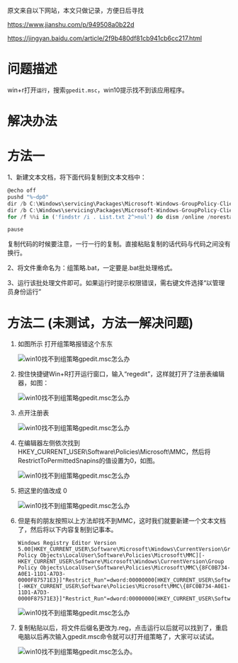 原文来自以下网站，本文只做记录，方便日后寻找

 https://www.jianshu.com/p/949508a0b22d

 https://jingyan.baidu.com/article/2f9b480df81cb941cb6cc217.html



# 问题描述

win+r打开`运行`，搜索`gpedit.msc`，win10提示找不到该应用程序。





# 解决办法

# 方法一

 1、新建文本文档，将下面代码复制到文本文档中：

```dart
@echo off
pushd "%~dp0"
dir /b C:\Windows\servicing\Packages\Microsoft-Windows-GroupPolicy-ClientExtensions-Package~3*.mum >List.txt
dir /b C:\Windows\servicing\Packages\Microsoft-Windows-GroupPolicy-ClientTools-Package~3*.mum >>List.txt
for /f %%i in ('findstr /i . List.txt 2^>nul') do dism /online /norestart /add-package:"C:\Windows\servicing\Packages\%%i"

pause
```

复制代码的时候要注意，一行一行的复制。直接粘贴复制的话代码与代码之间没有换行。



2、将文件重命名为：组策略.bat，一定要是.bat批处理格式。



3、运行该批处理文件即可。如果运行时提示权限错误，需右键文件选择“以管理员身份运行”





# 方法二 (未测试，方法一解决问题)

1. 如图所示 打开组策略报错这个东东

   ![win10找不到组策略gpedit.msc怎么办](https://exp-picture.cdn.bcebos.com/7d34fbf4fcf5ee0d26381464f96b0ce264e7ba49.jpg?x-bce-process=image%2Fresize%2Cm_lfit%2Cw_500%2Climit_1%2Fformat%2Cf_auto%2Fquality%2Cq_80)

   

2. 按住快捷键Win+R打开运行窗口，输入“regedit”，这样就打开了注册表编辑器，如图：

   ![win10找不到组策略gpedit.msc怎么办](https://exp-picture.cdn.bcebos.com/ab966c6b0ce265e715f9dacb9f23beb9773eb749.jpg?x-bce-process=image%2Fresize%2Cm_lfit%2Cw_500%2Climit_1%2Fformat%2Cf_auto%2Fquality%2Cq_80)

   

3. 点开注册表

   ![win10找不到组策略gpedit.msc怎么办](https://exp-picture.cdn.bcebos.com/bff8683e21c2bbd6c926d35b116186254093ae49.jpg?x-bce-process=image%2Fresize%2Cm_lfit%2Cw_500%2Climit_1%2Fformat%2Cf_auto%2Fquality%2Cq_80)

   

4. 在编辑器左侧依次找到HKEY_CURRENT_USER\Software\Policies\Microsoft\MMC，然后将RestrictToPermittedSnapins的值设置为0，如图。

   ![win10找不到组策略gpedit.msc怎么办](https://exp-picture.cdn.bcebos.com/9b2098254193cee89ef2eaa85a0ff2260c9aa849.jpg?x-bce-process=image%2Fresize%2Cm_lfit%2Cw_500%2Climit_1%2Fformat%2Cf_auto%2Fquality%2Cq_80)

   

5. 把这里的值改成 0

   ![win10找不到组策略gpedit.msc怎么办](https://exp-picture.cdn.bcebos.com/b1454a1bd10ff2263f6c8fbd9c99e92abbb8a449.jpg?x-bce-process=image%2Fresize%2Cm_lfit%2Cw_500%2Climit_1%2Fformat%2Cf_auto%2Fquality%2Cq_80)

   

6. 但是有的朋友按照以上方法却找不到MMC，这时我们就要新建一个文本文档了，然后将以下内容复制到记事本。

   ```
   Windows Registry Editor Version 5.00[HKEY_CURRENT_USER\Software\Microsoft\Windows\CurrentVersion\Group Policy Objects\LocalUser\Software\Policies\Microsoft\MMC][-HKEY_CURRENT_USER\Software\Microsoft\Windows\CurrentVersion\Group Policy Objects\LocalUser\Software\Policies\Microsoft\MMC\{8FC0B734-A0E1-11D1-A7D3-0000F87571E3}]"Restrict_Run"=dword:00000000[HKEY_CURRENT_USER\Software\Policies\Microsoft\MMC][-HKEY_CURRENT_USER\Software\Policies\Microsoft\MMC\{8FC0B734-A0E1-11D1-A7D3-0000F87571E3}]"Restrict_Run"=dword:00000000[HKEY_CURRENT_USER\Software\Policies\Microsoft\MMC]"RestrictToPermittedSnapins"=dword:00000000
   ```

   ![win10找不到组策略gpedit.msc怎么办](https://exp-picture.cdn.bcebos.com/304f0999e92abab875b6d44d4814f1c594eea149.jpg?x-bce-process=image%2Fresize%2Cm_lfit%2Cw_500%2Climit_1%2Fformat%2Cf_auto%2Fquality%2Cq_80)

   

7. 复制粘贴以后，将文件后缀名更改为.reg，点击运行以后就可以找到了，重启电脑以后再次输入gpedit.msc命令就可以打开组策略了，大家可以试试。

   ![win10找不到组策略gpedit.msc怎么办](https://exp-picture.cdn.bcebos.com/e86ba4b842406afefae24f761eee41c1b6279f49.jpg?x-bce-process=image%2Fresize%2Cm_lfit%2Cw_500%2Climit_1%2Fformat%2Cf_auto%2Fquality%2Cq_80)。

   